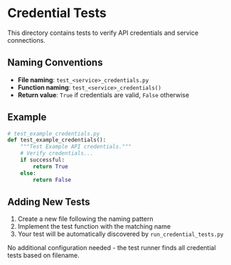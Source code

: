 # Credential Tests

This directory contains tests to verify API credentials and service connections.

## Naming Conventions

- **File naming**: `test_<service>_credentials.py`
- **Function naming**: `test_<service>_credentials()`
- **Return value**: `True` if credentials are valid, `False` otherwise

## Example

```python
# test_example_credentials.py
def test_example_credentials():
    """Test Example API credentials."""
    # Verify credentials...
    if successful:
        return True
    else:
        return False
```

## Adding New Tests

1. Create a new file following the naming pattern
2. Implement the test function with the matching name
3. Your test will be automatically discovered by `run_credential_tests.py`

No additional configuration needed - the test runner finds all credential tests based on filename. 